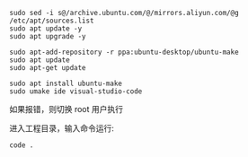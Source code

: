 

```
sudo sed -i s@/archive.ubuntu.com/@/mirrors.aliyun.com/@g /etc/apt/sources.list
sudo apt update -y
sudo apt upgrade -y
```


```
sudo apt-add-repository -r ppa:ubuntu-desktop/ubuntu-make
sudo apt update
sudo apt-get update
```

```
sudo apt install ubuntu-make
sudo umake ide visual-studio-code
```

如果报错，则切换 root 用户执行


进入工程目录，输入命令运行:


```
code .
```
